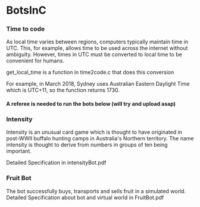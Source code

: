 # BotsInC

### Time to code
As local time varies between regions, computers typically maintain time in UTC. This, for example, allows time to be used across the internet without ambiguity. However, times in UTC must be converted to local time to be convenient for humans.

get_local_time is a function in time2code.c that does this conversion

For example, in March 2018, Sydney uses Australian Eastern Daylight Time which is UTC+11, so the function returns 1730.

#### A referee is needed to run the bots below (will try and upload asap)

### Intensity

Intensity is an unusual card game which is thought to have originated in post-WWII buffalo hunting camps in Australia's Northern territory. The name intensity is thought to derive from numbers in groups of ten being important.

Detailed Specification in intensityBot.pdf

### Fruit Bot

The bot successfully buys, transports and sells fruit in a simulated world.
Detailed Specification about bot and virtual world in FruitBot.pdf
